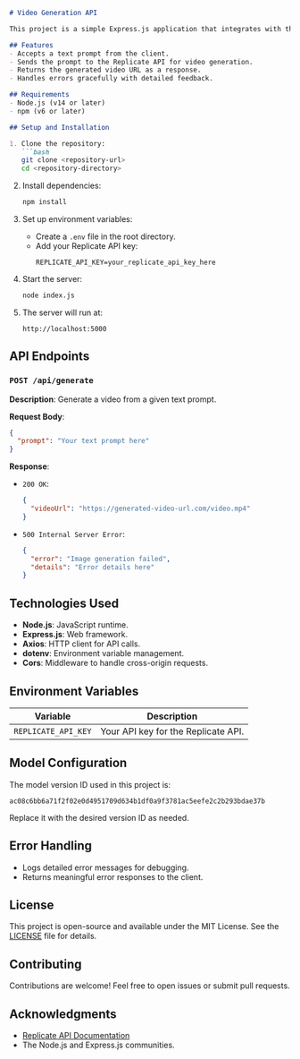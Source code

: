 ```markdown
# Video Generation API

This project is a simple Express.js application that integrates with the [Replicate API](https://replicate.com/) to generate videos based on user-provided prompts.

## Features
- Accepts a text prompt from the client.
- Sends the prompt to the Replicate API for video generation.
- Returns the generated video URL as a response.
- Handles errors gracefully with detailed feedback.

## Requirements
- Node.js (v14 or later)
- npm (v6 or later)

## Setup and Installation

1. Clone the repository:
   ```bash
   git clone <repository-url>
   cd <repository-directory>
   ```

2. Install dependencies:
   ```bash
   npm install
   ```

3. Set up environment variables:
   - Create a `.env` file in the root directory.
   - Add your Replicate API key:
     ```
     REPLICATE_API_KEY=your_replicate_api_key_here
     ```

4. Start the server:
   ```bash
   node index.js
   ```

5. The server will run at:
   ```
   http://localhost:5000
   ```

## API Endpoints

### `POST /api/generate`

**Description**: Generate a video from a given text prompt.

**Request Body**:
```json
{
  "prompt": "Your text prompt here"
}
```

**Response**:
- `200 OK`:
  ```json
  {
    "videoUrl": "https://generated-video-url.com/video.mp4"
  }
  ```
- `500 Internal Server Error`:
  ```json
  {
    "error": "Image generation failed",
    "details": "Error details here"
  }
  ```

## Technologies Used
- **Node.js**: JavaScript runtime.
- **Express.js**: Web framework.
- **Axios**: HTTP client for API calls.
- **dotenv**: Environment variable management.
- **Cors**: Middleware to handle cross-origin requests.

## Environment Variables
| Variable            | Description                           |
|---------------------|---------------------------------------|
| `REPLICATE_API_KEY` | Your API key for the Replicate API.   |

## Model Configuration
The model version ID used in this project is:
```
ac08c6bb6a71f2f02e0d4951709d634b1df0a9f3781ac5eefe2c2b293bdae37b
```
Replace it with the desired version ID as needed.

## Error Handling
- Logs detailed error messages for debugging.
- Returns meaningful error responses to the client.

## License
This project is open-source and available under the MIT License. See the [LICENSE](./LICENSE) file for details.

## Contributing
Contributions are welcome! Feel free to open issues or submit pull requests.

## Acknowledgments
- [Replicate API Documentation](https://replicate.com/docs)
- The Node.js and Express.js communities.
```
